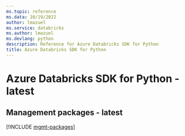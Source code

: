 ```yaml
---
ms.topic: reference
ms.data: 10/19/2022
author: lmazuel
ms.service: databricks
ms.author: lmazuel
ms.devlang: python
description: Reference for Azure Databricks SDK for Python
title: Azure Databricks SDK for Python
---
```

# Azure Databricks SDK for Python - latest

## Management packages - latest
[!INCLUDE [mgmt-packages](databricks-mgmt-index.md)]